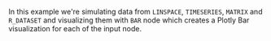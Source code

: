 In this example we're simulating data from `LINSPACE`, `TIMESERIES`, `MATRIX` and `R_DATASET` and visualizing them with `BAR` node which creates a Plotly Bar visualization for each of the input node.
